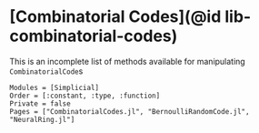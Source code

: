 # [Combinatorial Codes](@id lib-combinatorial-codes)

This is an incomplete list of methods available for manipulating `CombinatorialCode`s

```@autodocs
Modules = [Simplicial]
Order = [:constant, :type, :function]
Private = false
Pages = ["CombinatorialCodes.jl", "BernoulliRandomCode.jl", "NeuralRing.jl"]
```
